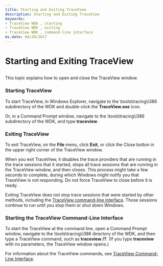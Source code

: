 ```yaml
---
title: Starting and Exiting TraceView
description: Starting and Exiting TraceView
keywords:
- TraceView WDK , starting
- TraceView WDK , exiting
- TraceView WDK , command-line interface
ms.date: 04/20/2017
---
```


# Starting and Exiting TraceView


## <span id="ddk_starting_traceview_tools"></span><span id="DDK_STARTING_TRACEVIEW_TOOLS"></span>


This topic explains how to open and close the TraceView window.

### <span id="starting_traceview"></span><span id="STARTING_TRACEVIEW"></span>Starting TraceView

To start TraceView, in Windows Explorer, navigate to the \\tools\\tracing\\i386 subdirectory of the WDK and double-click the **TraceView.exe** icon.

Or, in a Command Prompt window, navigate to the \\tools\\tracing\\i386 subdirectory of the WDK, and type **traceview**.

### <span id="exiting_traceview"></span><span id="EXITING_TRACEVIEW"></span>Exiting TraceView

To exit TraceView, on the **File** menu, click **Exit**, or click the Close button in the upper right corner of the TraceView window.

When you exit TraceView, it disables the trace providers that are running in the trace sessions that it started, stops all trace sessions that are running in the TraceView window, and then closes. This process might take a few seconds to complete, during which Windows might notify you that TraceView is not responding. Do not force TraceView to close before it is ready.

Exiting TraceView does not stop trace sessions that were started by other methods, including the [TraceView command-line interface](traceview-command-line-interface.md). Those sessions continue to run until you stop them or shut down Windows.

### <span id="starting_the_traceview_command_line_interface"></span><span id="STARTING_THE_TRACEVIEW_COMMAND_LINE_INTERFACE"></span>Starting the TraceView Command-Line Interface

To start the TraceView at the command line, open a Command Prompt window, navigate to the \\tools\\tracing\\i386 directory of the WDK, and then type a TraceView command, such as **traceview /?**. (If you type **traceview** with no parameters, the TraceView window opens.)

For information about the TraceView commands, see [TraceView Command-Line Interface](traceview-command-line-interface.md).

 

 






